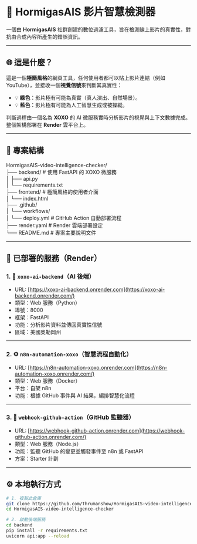 # 🧠 HormigasAIS 影片智慧檢測器

一個由 **HormigasAIS** 社群創建的數位過濾工具，旨在檢測線上影片的真實性，對抗由合成內容所產生的錯誤資訊。

---

## 🌐 這是什麼？

這是一個**極簡風格**的網頁工具，任何使用者都可以貼上影片連結（例如 YouTube），並接收一個**視覺信號**來判斷其真實性：

- 💡 **綠色**：影片極有可能為真實（真人演出、自然場景）。
- 💡 **藍色**：影片極有可能為人工智慧生成或被操縱。

判斷過程由一個名為 **XOXO** 的 AI 微服務實時分析影片的視覺與上下文數據完成。整個架構部署在 **Render** 雲平台上。

---

## 🧱 專案結構

HormigasAIS-video-intelligence-checker/  
├── backend/                         # 使用 FastAPI 的 XOXO 微服務  
│   ├── api.py  
│   └── requirements.txt  
├── frontend/                        # 極簡風格的使用者介面  
│   └── index.html  
├── .github/  
│   └── workflows/  
│       └── deploy.yml              # GitHub Action 自動部署流程  
├── render.yaml                     # Render 雲端部署設定  
└── README.md                       # 專案主要說明文件

---

## 🚀 已部署的服務（Render）

### 1. 🧠 `xoxo-ai-backend`（AI 後端）

- URL: [https://xoxo-ai-backend.onrender.com](https://xoxo-ai-backend.onrender.com/)
- 類型：Web 服務（Python）
- 埠號：8000  
- 框架：FastAPI  
- 功能：分析影片資料並傳回真實性信號  
- 區域：美國奧勒岡州

---

### 2. ⚙️ `n8n-automation-xoxo`（智慧流程自動化）

- URL: [https://n8n-automation-xoxo.onrender.com](https://n8n-automation-xoxo.onrender.com/)
- 類型：Web 服務（Docker）  
- 平台：自架 n8n  
- 功能：根據 GitHub 事件與 AI 結果，編排智慧化流程

---

### 3. 🧩 `webhook-github-action`（GitHub 監聽器）

- URL: [https://webhook-github-action.onrender.com](https://webhook-github-action.onrender.com/)
- 類型：Web 服務（Node.js）  
- 功能：監聽 GitHub 的變更並觸發事件至 n8n 或 FastAPI  
- 方案：Starter 計劃

---

## ⚙️ 本地執行方式

```bash
# 1. 複製此倉庫
git clone https://github.com/Thrumanshow/HormigasAIS-video-intelligence-checker.git
cd HormigasAIS-video-intelligence-checker

# 2. 啟動後端服務
cd backend
pip install -r requirements.txt
uvicorn api:app --reload
